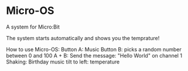 # Micro-OS
A system for Micro:Bit

The system starts automatically and shows you the temprature!

How to use Micro-OS:
Button A: Music
Button B: picks a random number between 0 and 100
A + B: Send the message: "Hello World" on channel 1
Shaking: Birthday music
tilt to left: temperature
